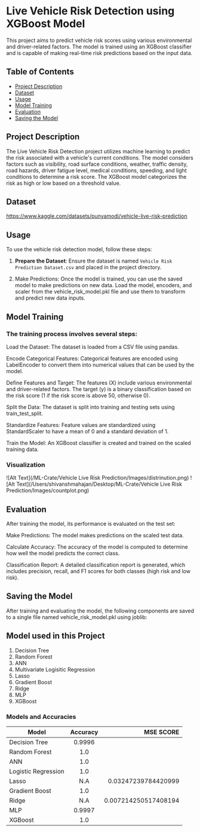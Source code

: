 # Live Vehicle Risk Detection using XGBoost Model

This project aims to predict vehicle risk scores using various environmental and driver-related factors. The model is trained using an XGBoost classifier and is capable of making real-time risk predictions based on the input data.

## Table of Contents

- [Project Description](#project-description)
- [Dataset](#dataset)
- [Usage](#usage)
- [Model Training](#model-training)
- [Evaluation](#evaluation)
- [Saving the Model](#saving-the-model)

## Project Description

The Live Vehicle Risk Detection project utilizes machine learning to predict the risk associated with a vehicle's current conditions. The model considers factors such as visibility, road surface conditions, weather, traffic density, road hazards, driver fatigue level, medical conditions, speeding, and light conditions to determine a risk score. The XGBoost model categorizes the risk as high or low based on a threshold value.

## Dataset

https://www.kaggle.com/datasets/punyamodi/vehicle-live-risk-prediction



## Usage

To use the vehicle risk detection model, follow these steps:

1. **Prepare the Dataset**:
   Ensure the dataset is named `Vehicle Risk Prediction Dataset.csv` and placed in the project directory.
 
2. Make Predictions:
Once the model is trained, you can use the saved model to make predictions on new data. Load the model, encoders, and scaler from the vehicle_risk_model.pkl file and use them to transform and predict new data inputs. 

## Model Training
### The training process involves several steps:

Load the Dataset:
The dataset is loaded from a CSV file using pandas.

Encode Categorical Features:
Categorical features are encoded using LabelEncoder to convert them into numerical values that can be used by the model.

Define Features and Target:
The features (X) include various environmental and driver-related factors. The target (y) is a binary classification based on the risk score (1 if the risk score is above 50, otherwise 0).

Split the Data:
The dataset is split into training and testing sets using train_test_split.

Standardize Features:
Feature values are standardized using StandardScaler to have a mean of 0 and a standard deviation of 1.

Train the Model:
An XGBoost classifier is created and trained on the scaled training data.

### Visualization
![Alt Text](/ML-Crate/Vehicle Live Risk Prediction/Images/distrinution.png)
![Alt Text](/Users/shivanshmahajan/Desktop/ML-Crate/Vehicle Live Risk Prediction/Images/countplot.png)

## Evaluation
After training the model, its performance is evaluated on the test set:

Make Predictions:
The model makes predictions on the scaled test data.

Calculate Accuracy:
The accuracy of the model is computed to determine how well the model predicts the correct class.

Classification Report:
A detailed classification report is generated, which includes precision, recall, and F1 scores for both classes (high risk and low risk).

## Saving the Model
After training and evaluating the model, the following components are saved to a single file named vehicle_risk_model.pkl using joblib:

## Model used in this Project
1) Decision Tree 
2) Random Forest
3) ANN 
4) Multivariate Logisitic Regression
5) Lasso
6) Gradient Boost
7) Ridge
8) MLP
9) XGBoost

### Models and Accuracies

| Model                         | Accuracy   | MSE SCORE          |
| ----------------------------- |:----------:| ------------------:|
| Decision Tree                 | 0.9996     |                    |
| Random Forest                 | 1.0        |                    |
| ANN                           | 1.0        |                    |
| Logistic Regression           | 1.0        |                    |
| Lasso                         | N.A        | 0.03247239784420999|
| Gradient Boost                | 1.0        |                    |
| Ridge                         | N.A        | 0.007214250517408194|
| MLP                           | 0.9997     |                    |
| XGBoost                       | 1.0        |                    |